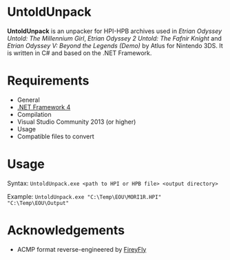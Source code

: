 UntoldUnpack
============
__UntoldUnpack__ is an unpacker for HPI-HPB archives used in _Etrian Odyssey Untold: The Millennium Girl_, _Etrian Odyssey 2 Untold: The Fafnir Knight_ and _Etrian Odyssey V: Beyond the Legends (Demo)_ by Atlus for Nintendo 3DS. It is written in C# and based on the .NET Framework.

Requirements
============
* General
 * [.NET Framework 4](http://www.microsoft.com/en-US/download/details.aspx?id=17718)
* Compilation
 * Visual Studio Community 2013 (or higher)
* Usage
 * Compatible files to convert

Usage
=====
Syntax: `UntoldUnpack.exe <path to HPI or HPB file> <output directory>`

Example: `UntoldUnpack.exe "C:\Temp\EOU\MORI1R.HPI" "C:\Temp\EOU\Output"`

Acknowledgements
================
* ACMP format reverse-engineered by [FireyFly](https://github.com/FireyFly)
